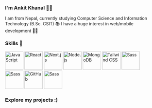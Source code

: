 <b> <h3>I'm Ankit Khanal 🙍‍♂️</h3></b>


I am from Nepal, currently studying Computer Science and Information Technology (B.Sc. CSIT) 📚
I have a huge interest in web/mobile development 🧑‍💻

<b><h3>Skills 💪</h3></b>

<div> <img src="https://cdn.pixabay.com/photo/2015/04/23/17/41/javascript-736400_960_720.png" alt="JavaScript" height="60" width="60"> <img src="https://cdn.freebiesupply.com/logos/large/2x/react-1-logo-png-transparent.png" alt="React" height="60" width="60"> <img src="https://imgs.search.brave.com/zQlJGPdc231GeHYIoOArGAR0L9wfuKQiDTuX4_YOdvc/rs:fit:860:0:0:0/g:ce/aHR0cHM6Ly9hc3Nl/dC5icmFuZGZldGNo/LmlvL2lkMmFsdWUt/cngvaWRHdThJSkJk/My5zdmc_dXBkYXRl/ZD0xNzE0NTU2MjIx/Mjky" alt="Next.js" height="60" width="60"> <img src="https://seeklogo.com/images/N/nodejs-logo-FBE122E377-seeklogo.com.png" alt="Node.js" height="60" width="60"> <img src="https://cdn.iconscout.com/icon/free/png-512/mongodb-5-1175140.png" alt="MongoDB" height="60" width="60"> <img src="https://upload.wikimedia.org/wikipedia/commons/d/d5/Tailwind_CSS_Logo.svg" alt="Tailwind CSS" height="60" width="60"> <img src="https://cdn.worldvectorlogo.com/logos/sass-1.svg" alt="Sass" height="60" width="60">
<img src="https://firebase.google.com/static/images/brand-guidelines/logo-vertical.png" alt="Sass" height="60" width="60"> <img src="https://www.rapidbrains.com/assets/img/services/rapidbrains-react-native.webp" alt="GitHub" height="60" width="60">
   <img src="https://img.icons8.com/color/512/express-js.png" alt="Sass" height="60" width="60">
</div>
<b><h3>Explore my projects :)</h3></b>
